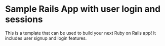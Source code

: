 # Sample Rails App with user login and sessions

This is a template that can be used to build your next Ruby on Rails app! It includes user signup and login features.

